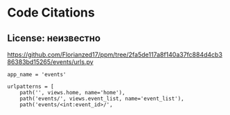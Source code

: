 # Code Citations

## License: неизвестно
https://github.com/Florianzed17/ppm/tree/2fa5de117a8f140a37fc884d4cb386383bd15265/events/urls.py

```
app_name = 'events'

urlpatterns = [
    path('', views.home, name='home'),
    path('events/', views.event_list, name='event_list'),
    path('events/<int:event_id>/',
```

